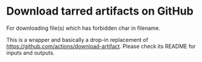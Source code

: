 # Download tarred artifacts on GitHub

For downloading file(s) which has forbidden char in filename.

This is a wrapper and basically a drop-in replacement of https://github.com/actions/download-artifact.
Please check its README for inputs and outputs.
